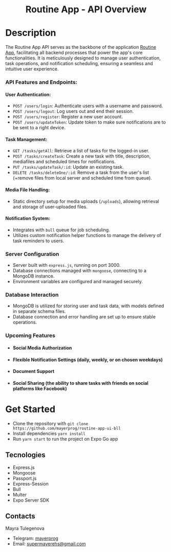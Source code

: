 <h1 align='center'>Routine App - API Overview</h1>

# Description

The Routine App API serves as the backbone of the application [Routine App](https://github.com/mayerprog/routine-app-ui-bll), facilitating all backend processes that power the app's core functionalities. It is meticulously designed to manage user authentication, task operations, and notification scheduling, ensuring a seamless and intuitive user experience.

### **API Features and Endpoints:**

#### **User Authentication:**

- `POST /users/login`: Authenticate users with a username and password.
- `POST /users/logout`: Log users out and end their session.
- `POST /users/register`: Register a new user account.
- `POST /users/updateToken`: Update token to make sure notifications are to be sent to a right device.

#### **Task Management:**

- `GET /tasks/getAll`: Retrieve a list of tasks for the logged-in user.
- `POST /tasks/createTask`: Create a new task with title, description, mediafiles and scheduled times for notifications.
- `PUT /tasks/updateTask/:id`: Update an existing task.
- `DELETE /tasks/deleteOne/:id`: Remove a task from the user's list (+remove files from local server and scheduled time from queue).

#### **Media File Handling:**

- Static directory setup for media uploads (`/uploads`), allowing retrieval and storage of user-uploaded files.

#### **Notification System:**

- Integrates with `bull` queue for job scheduling.
- Utilizes custom notification helper functions to manage the delivery of task reminders to users.

### **Server Configuration**

- Server built with `express.js`, running on port 3000.
- Database connections managed with `mongoose`, connecting to a MongoDB instance.
- Environment variables are configured and managed securely.

### **Database Interaction**

- MongoDB is utilized for storing user and task data, with models defined in separate schema files.
- Database connection and error handling are set up to ensure stable operations.

### **Upcoming Features**

- #### **Social Media Authorization**

- #### **Flexible Notification Settings (daily, weekly, or on chosen weekdays)**

- #### **Document Support**

- #### **Social Sharing (the ability to share tasks with friends on social platforms like Facebook)**

# Get Started

- Clone the repository with `git clone https://github.com/mayerprog/routine-app-ui-bll`
- Install dependencies `yarn install`
- Run `yarn start` to run the project on Expo Go app

## Tecnologies

- Express.js
- Mongoose
- Passport.js
- Express-Session
- Bull
- Multer
- Expo Server SDK

## Contacts

<p>Mayra Tulegenova</p>

- Telegram: [mayerprog](https://t.me/mayerprog)
- Email: [supermayerehs@gmail.com](supermayerehs@gmail.com)
